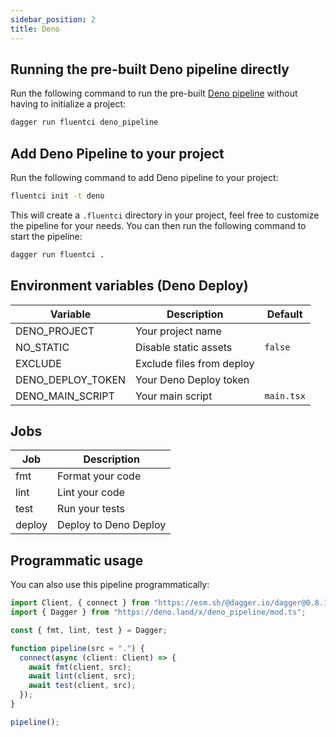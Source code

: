 ```yaml
---
sidebar_position: 2
title: Deno
---
```


## Running the pre-built Deno pipeline directly

Run the following command to run the pre-built [Deno pipeline](https://github.com/fluent-ci-templates/deno-pipeline) without having to initialize a project:

```bash
dagger run fluentci deno_pipeline
```

## Add Deno Pipeline to your project

Run the following command to add Deno pipeline to your project:

```bash
fluentci init -t deno
```

This will create a `.fluentci` directory in your project, feel free to customize the pipeline for your needs.
You can then run the following command to start the pipeline:

```bash
dagger run fluentci .
```

## Environment variables (Deno Deploy)

| Variable          | Description               | Default    |
| ----------------- | ------------------------- | ---------- |
| DENO_PROJECT      | Your project name         |            |
| NO_STATIC         | Disable static assets     | `false`    |
| EXCLUDE           | Exclude files from deploy |            |
| DENO_DEPLOY_TOKEN | Your Deno Deploy token    |            |
| DENO_MAIN_SCRIPT  | Your main script          | `main.tsx` |

## Jobs

| Job    | Description           |
| ------ | --------------------- |
| fmt    | Format your code      |
| lint   | Lint your code        |
| test   | Run your tests        |
| deploy | Deploy to Deno Deploy |

## Programmatic usage

You can also use this pipeline programmatically:

```ts
import Client, { connect } from "https://esm.sh/@dagger.io/dagger@0.8.1";
import { Dagger } from "https://deno.land/x/deno_pipeline/mod.ts";

const { fmt, lint, test } = Dagger;

function pipeline(src = ".") {
  connect(async (client: Client) => {
    await fmt(client, src);
    await lint(client, src);
    await test(client, src);
  });
}

pipeline();
```
